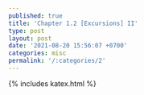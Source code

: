 ```yaml
---
published: true
title: 'Chapter 1.2 [Excursions] II'
type: post
layout: post
date: '2021-08-20 15:56:07 +0700'
categories: misc
permalink: '/:categories/2'
---
```


{% includes katex.html %}
